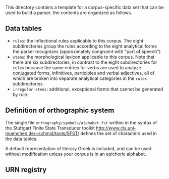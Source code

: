 This directory contains a template for a corpus-specific data set that can be used to build a parser.  the contents are organized as follows.


## Data tables

- `rules`:  the inflectional rules applicable to this corpus.  The eight subdirectories group the rules according to the eight analytical forms the parser recognizes (approximately congruent with "part of speech")
- `stems`: the morphological lexicon applicable to this corpus.  Note that there are six subdirectories, in contrast to the eight subdirectories for `rules` because the same entries for verbs are used to analyze conjugated forms, infinitives, participles and verbal adjectives, all of which are broken into separate analytical categories in the `rules` subdirectories.
- `irregular-stems`: additional, exceptional forms that cannot be generated by rule.


## Definition of orthographic system

The single file `orthography/symbols/alphabet.fst` written in the syntax of the Stuttgart Finite State Transducer toolkit <http://www.cis.uni-muenchen.de/~schmid/tools/SFST/>  defines the set of characters used in the data tables.

A default representation of literary Greek is included, and can be used without modification unless your corpus is in an epichoric alphabet.


## URN registry
